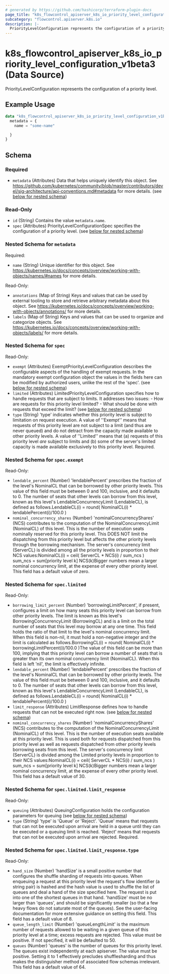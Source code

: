 ```yaml
---
# generated by https://github.com/hashicorp/terraform-plugin-docs
page_title: "k8s_flowcontrol_apiserver_k8s_io_priority_level_configuration_v1beta3 Data Source - terraform-provider-k8s"
subcategory: "flowcontrol.apiserver.k8s.io"
description: |-
  PriorityLevelConfiguration represents the configuration of a priority level.
---
```


# k8s_flowcontrol_apiserver_k8s_io_priority_level_configuration_v1beta3 (Data Source)

PriorityLevelConfiguration represents the configuration of a priority level.

## Example Usage

```terraform
data "k8s_flowcontrol_apiserver_k8s_io_priority_level_configuration_v1beta3" "example" {
  metadata = {
    name = "some-name"

  }
}
```

<!-- schema generated by tfplugindocs -->
## Schema

### Required

- `metadata` (Attributes) Data that helps uniquely identify this object. See https://github.com/kubernetes/community/blob/master/contributors/devel/sig-architecture/api-conventions.md#metadata for more details. (see [below for nested schema](#nestedatt--metadata))

### Read-Only

- `id` (String) Contains the value `metadata.name`.
- `spec` (Attributes) PriorityLevelConfigurationSpec specifies the configuration of a priority level. (see [below for nested schema](#nestedatt--spec))

<a id="nestedatt--metadata"></a>
### Nested Schema for `metadata`

Required:

- `name` (String) Unique identifier for this object. See https://kubernetes.io/docs/concepts/overview/working-with-objects/names/#names for more details.

Read-Only:

- `annotations` (Map of String) Keys and values that can be used by external tooling to store and retrieve arbitrary metadata about this object. See https://kubernetes.io/docs/concepts/overview/working-with-objects/annotations/ for more details.
- `labels` (Map of String) Keys and values that can be used to organize and categorize objects. See https://kubernetes.io/docs/concepts/overview/working-with-objects/labels/ for more details.


<a id="nestedatt--spec"></a>
### Nested Schema for `spec`

Read-Only:

- `exempt` (Attributes) ExemptPriorityLevelConfiguration describes the configurable aspects of the handling of exempt requests. In the mandatory exempt configuration object the values in the fields here can be modified by authorized users, unlike the rest of the 'spec'. (see [below for nested schema](#nestedatt--spec--exempt))
- `limited` (Attributes) LimitedPriorityLevelConfiguration specifies how to handle requests that are subject to limits. It addresses two issues:  - How are requests for this priority level limited?  - What should be done with requests that exceed the limit? (see [below for nested schema](#nestedatt--spec--limited))
- `type` (String) 'type' indicates whether this priority level is subject to limitation on request execution.  A value of ''Exempt'' means that requests of this priority level are not subject to a limit (and thus are never queued) and do not detract from the capacity made available to other priority levels.  A value of ''Limited'' means that (a) requests of this priority level _are_ subject to limits and (b) some of the server's limited capacity is made available exclusively to this priority level. Required.

<a id="nestedatt--spec--exempt"></a>
### Nested Schema for `spec.exempt`

Read-Only:

- `lendable_percent` (Number) 'lendablePercent' prescribes the fraction of the level's NominalCL that can be borrowed by other priority levels.  This value of this field must be between 0 and 100, inclusive, and it defaults to 0. The number of seats that other levels can borrow from this level, known as this level's LendableConcurrencyLimit (LendableCL), is defined as follows.LendableCL(i) = round( NominalCL(i) * lendablePercent(i)/100.0 )
- `nominal_concurrency_shares` (Number) 'nominalConcurrencyShares' (NCS) contributes to the computation of the NominalConcurrencyLimit (NominalCL) of this level. This is the number of execution seats nominally reserved for this priority level. This DOES NOT limit the dispatching from this priority level but affects the other priority levels through the borrowing mechanism. The server's concurrency limit (ServerCL) is divided among all the priority levels in proportion to their NCS values:NominalCL(i)  = ceil( ServerCL * NCS(i) / sum_ncs ) sum_ncs = sum[priority level k] NCS(k)Bigger numbers mean a larger nominal concurrency limit, at the expense of every other priority level. This field has a default value of zero.


<a id="nestedatt--spec--limited"></a>
### Nested Schema for `spec.limited`

Read-Only:

- `borrowing_limit_percent` (Number) 'borrowingLimitPercent', if present, configures a limit on how many seats this priority level can borrow from other priority levels. The limit is known as this level's BorrowingConcurrencyLimit (BorrowingCL) and is a limit on the total number of seats that this level may borrow at any one time. This field holds the ratio of that limit to the level's nominal concurrency limit. When this field is non-nil, it must hold a non-negative integer and the limit is calculated as follows.BorrowingCL(i) = round( NominalCL(i) * borrowingLimitPercent(i)/100.0 )The value of this field can be more than 100, implying that this priority level can borrow a number of seats that is greater than its own nominal concurrency limit (NominalCL). When this field is left 'nil', the limit is effectively infinite.
- `lendable_percent` (Number) 'lendablePercent' prescribes the fraction of the level's NominalCL that can be borrowed by other priority levels. The value of this field must be between 0 and 100, inclusive, and it defaults to 0. The number of seats that other levels can borrow from this level, known as this level's LendableConcurrencyLimit (LendableCL), is defined as follows.LendableCL(i) = round( NominalCL(i) * lendablePercent(i)/100.0 )
- `limit_response` (Attributes) LimitResponse defines how to handle requests that can not be executed right now. (see [below for nested schema](#nestedatt--spec--limited--limit_response))
- `nominal_concurrency_shares` (Number) 'nominalConcurrencyShares' (NCS) contributes to the computation of the NominalConcurrencyLimit (NominalCL) of this level. This is the number of execution seats available at this priority level. This is used both for requests dispatched from this priority level as well as requests dispatched from other priority levels borrowing seats from this level. The server's concurrency limit (ServerCL) is divided among the Limited priority levels in proportion to their NCS values:NominalCL(i)  = ceil( ServerCL * NCS(i) / sum_ncs ) sum_ncs = sum[priority level k] NCS(k)Bigger numbers mean a larger nominal concurrency limit, at the expense of every other priority level. This field has a default value of 30.

<a id="nestedatt--spec--limited--limit_response"></a>
### Nested Schema for `spec.limited.limit_response`

Read-Only:

- `queuing` (Attributes) QueuingConfiguration holds the configuration parameters for queuing (see [below for nested schema](#nestedatt--spec--limited--limit_response--queuing))
- `type` (String) 'type' is 'Queue' or 'Reject'. 'Queue' means that requests that can not be executed upon arrival are held in a queue until they can be executed or a queuing limit is reached. 'Reject' means that requests that can not be executed upon arrival are rejected. Required.

<a id="nestedatt--spec--limited--limit_response--queuing"></a>
### Nested Schema for `spec.limited.limit_response.type`

Read-Only:

- `hand_size` (Number) 'handSize' is a small positive number that configures the shuffle sharding of requests into queues.  When enqueuing a request at this priority level the request's flow identifier (a string pair) is hashed and the hash value is used to shuffle the list of queues and deal a hand of the size specified here.  The request is put into one of the shortest queues in that hand. 'handSize' must be no larger than 'queues', and should be significantly smaller (so that a few heavy flows do not saturate most of the queues).  See the user-facing documentation for more extensive guidance on setting this field.  This field has a default value of 8.
- `queue_length_limit` (Number) 'queueLengthLimit' is the maximum number of requests allowed to be waiting in a given queue of this priority level at a time; excess requests are rejected.  This value must be positive.  If not specified, it will be defaulted to 50.
- `queues` (Number) 'queues' is the number of queues for this priority level. The queues exist independently at each apiserver. The value must be positive.  Setting it to 1 effectively precludes shufflesharding and thus makes the distinguisher method of associated flow schemas irrelevant.  This field has a default value of 64.
